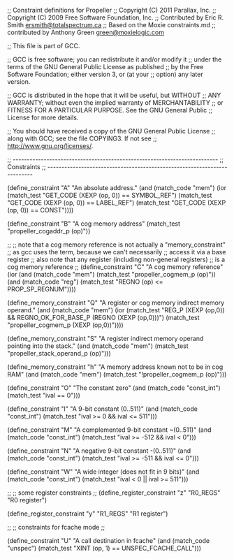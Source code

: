 ;; Constraint definitions for Propeller
;; Copyright (C) 2011 Parallax, Inc.
;; Copyright (C) 2009 Free Software Foundation, Inc.
;; Contributed by Eric R. Smith <ersmith@totalspectrum.ca>
;; Based on the Moxie constraints.md
;;    contributed by Anthony Green <green@moxielogic.com>

;; This file is part of GCC.

;; GCC is free software; you can redistribute it and/or modify it
;; under the terms of the GNU General Public License as published
;; by the Free Software Foundation; either version 3, or (at your
;; option) any later version.

;; GCC is distributed in the hope that it will be useful, but WITHOUT
;; ANY WARRANTY; without even the implied warranty of MERCHANTABILITY
;; or FITNESS FOR A PARTICULAR PURPOSE.  See the GNU General Public
;; License for more details.

;; You should have received a copy of the GNU General Public License
;; along with GCC; see the file COPYING3.  If not see
;; <http://www.gnu.org/licenses/>.

;; -------------------------------------------------------------------------
;; Constraints
;; -------------------------------------------------------------------------

(define_constraint "A"
  "An absolute address."
  (and (match_code "mem")
       (ior (match_test "GET_CODE (XEXP (op, 0)) == SYMBOL_REF")
	    (match_test "GET_CODE (XEXP (op, 0)) == LABEL_REF")
	    (match_test "GET_CODE (XEXP (op, 0)) == CONST"))))

(define_constraint "B"
  "A cog memory address"
  (match_test "propeller_cogaddr_p (op)"))

;;
;; note that a cog memory reference is not actually a "memory_constraint"
;; as gcc uses the term, because we can't necessarily
;; access it via a base register
;; also note that any register (including non-general registers)
;; is a cog memory reference
;;
(define_constraint "C"
  "A cog memory reference"
  (ior (and (match_code "mem")
            (match_test "propeller_cogmem_p (op)"))
       (and (match_code "reg")
            (match_test "REGNO (op) <= PROP_SP_REGNUM"))))

(define_memory_constraint "Q"
  "A register or cog memory indirect memory operand."
  (and (match_code "mem")
       (ior (match_test "REG_P (XEXP (op,0))
                    && REGNO_OK_FOR_BASE_P (REGNO (XEXP (op,0)))")
	    (match_test "propeller_cogmem_p (XEXP (op,0))"))))

(define_memory_constraint "S"
  "A register indirect memory operand pointing into the stack."
  (and (match_code "mem")
       (match_test "propeller_stack_operand_p (op)")))

(define_memory_constraint "h"
  "A memory address known not to be in cog RAM"
  (and (match_code "mem")
       (match_test "!propeller_cogmem_p (op)")))

(define_constraint "O"
  "The constant zero"
  (and (match_code "const_int")
       (match_test "ival == 0")))

(define_constraint "I"
  "A 9-bit constant (0..511)"
  (and (match_code "const_int")
       (match_test "ival >= 0 && ival <= 511")))

(define_constraint "M"
  "A complemented 9-bit constant ~(0..511)"
  (and (match_code "const_int")
       (match_test "ival >= -512 && ival < 0")))

(define_constraint "N"
  "A negative 9-bit constant -(0..511)"
  (and (match_code "const_int")
       (match_test "ival >= -511 && ival <= 0")))

(define_constraint "W"
  "A wide integer (does not fit in 9 bits)"
  (and (match_code "const_int")
       (match_test "ival < 0 || ival >= 511")))

;;
;; some register constraints
;;
(define_register_constraint "z" "R0_REGS"
  "R0 register")

(define_register_constraint "y" "R1_REGS"
  "R1 register")

;;
;; constraints for fcache mode
;;

(define_constraint "U"
  "A call destination in fcache"
  (and (match_code "unspec")
       (match_test "XINT (op, 1) == UNSPEC_FCACHE_CALL")))
